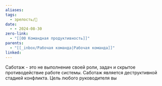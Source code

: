 ```yaml
---
aliases: 
tags:
  - зрелость/🌱
date:
  - - 2024-08-30
zero-link:
  - "[[00 Командная продуктивность]]"
parents:
  - "[[_inbox/Рабочая команда|Рабочая команда]]"
linked:
---
```

Саботаж - это не выполнение своей роли, задач и скрытое противодействие работе системы. Саботаж является деструктивной стадией конфликта. Цель любого руководителя вы

